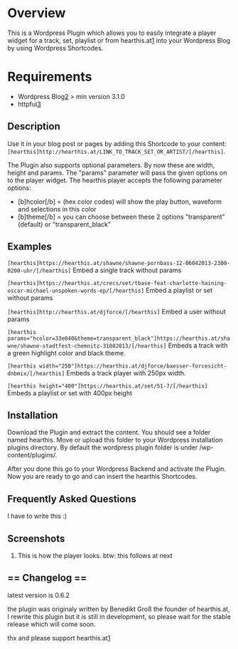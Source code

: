 # Overview

This is a Wordpress Plugin which allows you to easily integrate a player widget for a track, set, playlist or from hearthis.at[1] into your Wordpress Blog by using Wordpress Shortcodes.

Requirements
==========

 * Wordpress Blog[2] > min version 3.1.0
 * httpful[3][4]

Description
-----------------

Use it in your blog post or pages by adding this Shortcode to your content:
`[hearthis]http://hearthis.at/LINK_TO_TRACK_SET_OR_ARTIST/[/hearthis]`.

The Plugin also supports optional parameters. By now these are width, height and params.
The "params" parameter will pass the given options on to the player widget. The hearthis 
player accepts the following parameter options:

* [b]hcolor[/b] = (hex color codes) will show the play button, waveform and selections in this color
* [b]theme[/b]  = you can choose between these 2 options "transparent" (default) or "transparent_black"


Examples
--------------

`[hearthis]https://hearthis.at/shawne/shawne-pornbass-12-06042013-2300-0200-uhr/[/hearthis]`
Embed a single track without params

`[hearthis]https://hearthis.at/crecs/set/tbase-feat-charlotte-haining-oscar-michael-unspoken-words-ep/[/hearthis]`
Embed a playlist or set without params

`[hearthis]http://hearthis.at/djforce/[/hearthis]`
Embed a user without params

`[hearthis params="hcolor=33e040&theme=transparent_black"]https://hearthis.at/shawne/shawne-stadtfest-chemnitz-31082013/[/hearthis]`
Embeds a track with a green highlight color and black theme.

`[hearthis width="250"]https://hearthis.at/djforce/baesser-forcesicht-dnbmix/[/hearthis]`
Embeds a track player with 250px width.

`[hearthis height="400"]https://hearthis.at/set/51-7/[/hearthis]`
Embeds a playlist or set with 400px height


Installation
------------------

Download the Plugin and extract the content. You should see a folder
named hearthis. Move or upload this folder to your Wordpress installation
plugins directory. By default the wordpress plugin folder is under /wp-content/plugins/. 

After you done this go to your Wordpress Backend and activate the Plugin. 
Now you are ready to go and can insert the hearthis Shortcodes.


Frequently Asked Questions
--------------------------------

I have to write this :)


Screenshots
-----------------

1. This is how the player looks. btw: this follows at next

== Changelog ==
---------------

latest version is 0.6.2

the plugin was originaly written by Benedikt Groß the founder of hearthis.at,
I rewrite this plugin but it is still in development, so please wait for the stable 
release which will come soon.

thx and please support hearthis.at[1]

[1]: https://hearthis.at/
[2]: https://de.wordpress.org/
[3]: http://phphttpclient.com/
[4]: https://github.com/nategood/httpful

